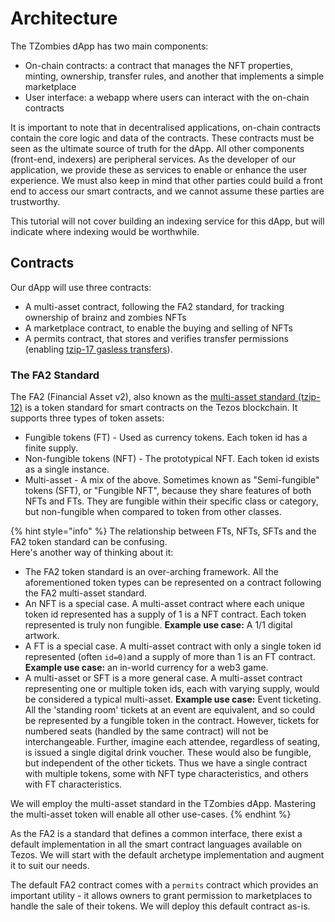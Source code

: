 # Architecture

The TZombies dApp has two main components:

* On-chain contracts: a contract that manages the NFT properties, minting, ownership, transfer rules, and another that implements a simple marketplace
* User interface: a webapp where users can interact with the on-chain contracts

It is important to note that in decentralised applications, on-chain contracts contain the core logic and data of the contracts. These contracts must be seen as the ultimate source of truth for the dApp. All other components (front-end, indexers) are peripheral services. As the developer of our application, we provide these as services to enable or enhance the user experience. We must also keep in mind that other parties could build a front end to access our smart contracts, and we cannot assume these parties are trustworthy.&#x20;

This tutorial will not cover building an indexing service for this dApp, but will indicate where indexing would be worthwhile.

## Contracts

Our dApp will use three contracts:

* A multi-asset contract, following the FA2 standard, for tracking ownership of brainz and zombies NFTs
* A marketplace contract, to enable the buying and selling of NFTs
* A permits contract, that stores and verifies transfer permissions (enabling [tzip-17 gasless transfers](https://medium.com/tqtezos/tzip-17-permit-497afd9b0e9e)).

### The FA2 Standard

The FA2 (Financial Asset v2), also known as the [multi-asset standard (tzip-12)](https://tzip.tezosagora.org/proposal/tzip-12/) is a token standard for smart contracts on the Tezos blockchain. It supports three types of token assets:

* Fungible tokens (FT) - Used as currency tokens. Each token id has a finite supply.&#x20;
* Non-fungible tokens (NFT) - The prototypical NFT. Each token id exists as a single instance.&#x20;
* Multi-asset - A mix of the above. Sometimes known as "Semi-fungible" tokens (SFT), or "Fungible NFT", because they share features of both NFTs and FTs. They are fungible within their specific class or category,  but non-fungible when compared to token from other classes.&#x20;

{% hint style="info" %}
The relationship between FTs, NFTs, SFTs and the FA2 token standard can be confusing. \
Here's another way of thinking about it:&#x20;

* The FA2 token standard is an over-arching framework. All the aforementioned token types can be represented on a contract following the FA2 multi-asset standard.
* An NFT is a special case. A multi-asset contract where each unique token id represented has a supply of 1 is a NFT contract. Each token represented is truly non fungible. **Example use case:** A 1/1 digital artwork.&#x20;
* A FT is a special case. A multi-asset contract with only a single token id represented (often `id=0)`and a supply of more than 1 is an FT contract. **Example use case:** an in-world currency for a web3 game.
* A multi-asset or SFT is a more general case. A multi-asset contract representing one or multiple token ids, each with varying supply, would be considered a typical multi-asset.  **Example use case:** Event ticketing. All the 'standing room' tickets at an event are equivalent, and so could be represented by a fungible token in the contract. However, tickets for numbered seats (handled by the same contract) will not be interchangeable. Further, imagine each attendee, regardless of seating, is issued a single digital drink voucher. These would also be fungible, but independent of the other tickets. Thus we have a single contract with multiple tokens, some with NFT type characteristics, and others with FT characteristics. &#x20;

We will employ the multi-asset standard in the TZombies dApp. Mastering the multi-asset token will enable all other use-cases.
{% endhint %}

As the FA2 is a standard that defines a common interface, there exist a default implementation in all the smart contract languages available on Tezos. We will start with the default archetype implementation and augment it to suit our needs.

The default FA2 contract comes with a `permits` contract which provides an important utility - it allows owners to grant permission to marketplaces to handle the sale of their tokens. We will deploy this default contract as-is.
